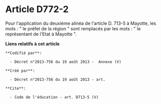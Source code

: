 # Article D772-2

Pour l'application du deuxième alinéa de l'article D. 713-5 à Mayotte, les mots : " le préfet de la région " sont remplacés
par les mots : " le représentant de l'Etat à Mayotte ".

**Liens relatifs à cet article**

	**Codifié par**:

	  - Décret n°2013-756 du 19 août 2013 -  Annexe (V)

	**Créé par**:

	  - Décret n°2013-756 du 19 août 2013 - art.

	**Cite**:

	  - Code de l'éducation - art. D713-5 (V)
